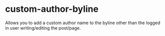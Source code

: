 custom-author-byline
====================

Allows you to add a custom author name to the byline other than the logged in user writing/editing the post/page.
